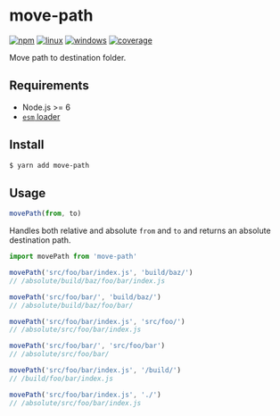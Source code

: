# move-path

[![npm](https://img.shields.io/npm/v/move-path.svg?style=flat-square)](https://www.npmjs.com/package/move-path) [![linux](https://img.shields.io/travis/deepsweet/move-path/master.svg?label=linux&style=flat-square)](https://travis-ci.org/deepsweet/move-path) [![windows](https://img.shields.io/appveyor/ci/deepsweet/move-path/master.svg?label=windows&style=flat-square)](https://ci.appveyor.com/project/deepsweet/move-path) [![coverage](https://img.shields.io/codecov/c/github/deepsweet/move-path.svg?style=flat-square)](https://codecov.io/github/deepsweet/move-path)

Move path to destination folder.

## Requirements

* Node.js >= 6
* [`esm` loader](https://github.com/standard-things/esm)

## Install

```sh
$ yarn add move-path
```

## Usage

```js
movePath(from, to)
```

Handles both relative and absolute `from` and `to` and returns an absolute destination path.

```js
import movePath from 'move-path'

movePath('src/foo/bar/index.js', 'build/baz/')
// /absolute/build/baz/foo/bar/index.js

movePath('src/foo/bar/', 'build/baz/')
// /absolute/build/baz/foo/bar/

movePath('src/foo/bar/index.js', 'src/foo/')
// /absolute/src/foo/bar/index.js

movePath('src/foo/bar/', 'src/foo/bar')
// /absolute/src/foo/bar/

movePath('src/foo/bar/index.js', '/build/')
// /build/foo/bar/index.js

movePath('src/foo/bar/index.js', './')
// /absolute/src/foo/bar/index.js
```
